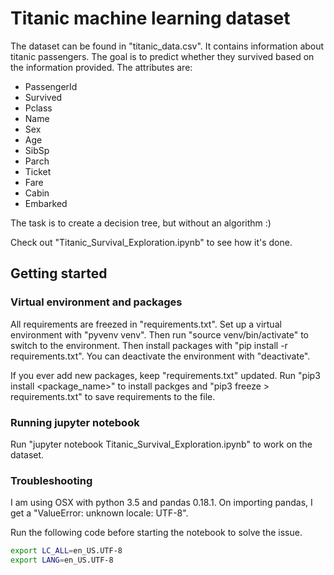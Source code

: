 # Titanic machine learning dataset

The dataset can be found in "titanic_data.csv". It contains information about titanic passengers. The goal is to predict whether they survived based on the information provided. The attributes are:
- PassengerId
- Survived
- Pclass
- Name
- Sex
- Age
- SibSp
- Parch
- Ticket
- Fare
- Cabin
- Embarked

The task is to create a decision tree, but without an algorithm :)

Check out "Titanic_Survival_Exploration.ipynb" to see how it's done.

## Getting started

### Virtual environment and packages

All requirements are freezed in "requirements.txt". Set up a virtual environment with "pyvenv venv". Then run "source venv/bin/activate" to switch to the environment. Then install packages with "pip install -r requirements.txt". You can deactivate the environment with "deactivate".

If you ever add new packages, keep "requirements.txt" updated. Run "pip3 install <package_name>" to install packges and "pip3 freeze > requirements.txt" to save requirements to the file.

### Running jupyter notebook

Run "jupyter notebook Titanic_Survival_Exploration.ipynb" to work on the dataset.


### Troubleshooting

I am using OSX with python 3.5 and pandas 0.18.1. On importing pandas, I get a "ValueError: unknown locale: UTF-8".

Run the following code before starting the notebook to solve the issue.
```bash
export LC_ALL=en_US.UTF-8
export LANG=en_US.UTF-8
```